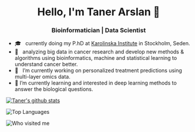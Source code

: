 <h1 align="center"> Hello, I'm Taner Arslan 👋 </h1>

<h3 align="center"> Bioinformatician | Data Scientist </h3>

- 🎓 &nbsp; currently doing my P.hD at [Karolinska Institute](https://ki.se/) in Stockholm, Seden.
- 🤔 &nbsp; analyzing big data in cancer research and develop new methods & algorithms using bioinformatics, machine and statistical learning to understand cancer better.
- 🔭 &nbsp; I’m currently working on personalized treatment predictions using multi-layer omics data.
- 🌱 I’m currently learning and interested in deep learning methods to answer the biological questions. 

[![Taner's github stats](https://github-readme-stats.vercel.app/api?username=TanerArslan&show_icons=true&title_color=fff&icon_color=79ff97&text_color=9f9f9f&bg_color=151515)](https://github.com/TanerArslan)

![Top Languages](https://github-readme-stats.vercel.app/api/top-langs/?username=TanerArslan=TeX&layout=compact)

![Who visited me](https://visitor-badge.laobi.icu/badge?page_id=TanerArslan.TanerArslan)

<!--
**TanerArslan/TanerArslan** is a ✨ _special_ ✨ repository because its `README.md` (this file) appears on your GitHub profile.

Here are some ideas to get you started:

- 🔭 I’m currently working on ...
- 🌱 I’m currently learning ...
- 👯 I’m looking to collaborate on ...
- 🤔 I’m looking for help with ...
- 💬 Ask me about ...
- 📫 How to reach me: ...
- 😄 Pronouns: ...
- ⚡ Fun fact: ...
-->
